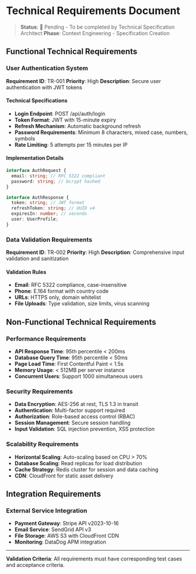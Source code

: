 # Technical Requirements Document

> **Status**: 🔄 Pending - To be completed by Technical Specification Architect
> **Phase**: Context Engineering - Specification Creation

## Functional Technical Requirements

### User Authentication System
**Requirement ID**: TR-001
**Priority**: High
**Description**: Secure user authentication with JWT tokens

#### Technical Specifications
- **Login Endpoint**: POST /api/auth/login
- **Token Format**: JWT with 15-minute expiry
- **Refresh Mechanism**: Automatic background refresh
- **Password Requirements**: Minimum 8 characters, mixed case, numbers, symbols
- **Rate Limiting**: 5 attempts per 15 minutes per IP

#### Implementation Details
```typescript
interface AuthRequest {
  email: string; // RFC 5322 compliant
  password: string; // bcrypt hashed
}

interface AuthResponse {
  token: string; // JWT format
  refreshToken: string; // UUID v4
  expiresIn: number; // seconds
  user: UserProfile;
}
```

### Data Validation Requirements
**Requirement ID**: TR-002
**Priority**: High
**Description**: Comprehensive input validation and sanitization

#### Validation Rules
- **Email**: RFC 5322 compliance, case-insensitive
- **Phone**: E.164 format with country code
- **URLs**: HTTPS only, domain whitelist
- **File Uploads**: Type validation, size limits, virus scanning

## Non-Functional Technical Requirements

### Performance Requirements
- **API Response Time**: 95th percentile < 200ms
- **Database Query Time**: 95th percentile < 50ms
- **Page Load Time**: First Contentful Paint < 1.5s
- **Memory Usage**: < 512MB per server instance
- **Concurrent Users**: Support 1000 simultaneous users

### Security Requirements
- **Data Encryption**: AES-256 at rest, TLS 1.3 in transit
- **Authentication**: Multi-factor support required
- **Authorization**: Role-based access control (RBAC)
- **Session Management**: Secure session handling
- **Input Validation**: SQL injection prevention, XSS protection

### Scalability Requirements
- **Horizontal Scaling**: Auto-scaling based on CPU > 70%
- **Database Scaling**: Read replicas for load distribution
- **Cache Strategy**: Redis cluster for session and data caching
- **CDN**: CloudFront for static asset delivery

## Integration Requirements

### External Service Integration
- **Payment Gateway**: Stripe API v2023-10-16
- **Email Service**: SendGrid API v3
- **File Storage**: AWS S3 with CloudFront CDN
- **Monitoring**: DataDog APM integration

---
**Validation Criteria**: All requirements must have corresponding test cases and acceptance criteria.
